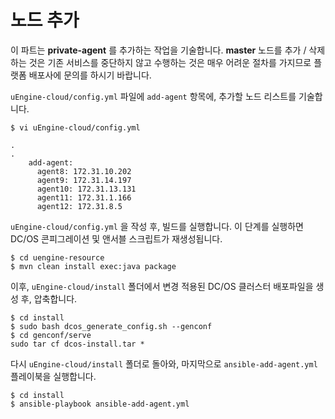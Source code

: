 # 노드 추가

이 파트는 **private-agent** 를 추가하는 작업을 기술합니다. **master** 노드를 추가 / 삭제하는 것은 
기존 서비스를 중단하지 않고 수행하는 것은 매우 어려운 절차를 가지므로 플랫폼 배포사에 문의를 하시기 바랍니다.

`uEngine-cloud/config.yml` 파일에 `add-agent` 항목에, 추가할 노드 리스트를 기술합니다.

```
$ vi uEngine-cloud/config.yml

.
.
    add-agent:
      agent8: 172.31.10.202
      agent9: 172.31.14.197
      agent10: 172.31.13.131
      agent11: 172.31.1.166
      agent12: 172.31.8.5 
```

`uEngine-cloud/config.yml` 을 작성 후, 빌드를 실행합니다. 이 단계를 실행하면 DC/OS 콘피그레이션 및 앤서블 스크립트가 재생성됩니다.

```
$ cd uengine-resource
$ mvn clean install exec:java package
```

이후, `uEngine-cloud/install` 폴더에서 변경 적용된 DC/OS 클러스터 배포파일을 생성 후, 압축합니다.

```
$ cd install
$ sudo bash dcos_generate_config.sh --genconf
$ cd genconf/serve 
sudo tar cf dcos-install.tar *
```

다시 `uEngine-cloud/install` 폴더로 돌아와, 마지막으로 `ansible-add-agent.yml` 플레이북을 실행합니다.

```
$ cd install
$ ansible-playbook ansible-add-agent.yml
```

